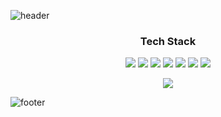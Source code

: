 ![header](https://capsule-render.vercel.app/api?type=slice&color=F5dF4D&height=150&section=header&text=테스트&fontSize=70&fontColor=ffffff&animation=twinkling)

<h3 align="center">Tech Stack</h3>

<p align="center">
  <img src="https://img.shields.io/badge/HTML5-E34F26?style=flat-square&logo=HTML5&logoColor=white"/></a>
  <img src="https://img.shields.io/badge/CSS3-1572B6?style=flat-square&logo=CSS3&logoColor=white"/></a>
  <img src="https://img.shields.io/badge/JavaScript-F7DF1E?style=flat-square&logo=JavaScript&logoColor=white"/></a>
  <img src="https://img.shields.io/badge/Javascript-ffb13b?style=flat-square&logo=javascript&logoColor=white"/></a>
  <img src="https://img.shields.io/badge/React-61DAFB?style=flat-square&logo=React&logoColor=white"/></a>
  <img src="https://img.shields.io/badge/AWS-232F3E?style=flat-square&logo=Amazon AWS&logoColor=white"/></a>
  <img src="https://img.shields.io/badge/MySQL-4479A1?style=flat-square&logo=MySQL&logoColor=white"/></a>
</p>

<p align="center">
  <a href="https://hits.seeyoufarm.com"><img src="https://hits.seeyoufarm.com/api/count/incr/badge.svg?url=https%3A%2F%2Fgithub.com%2FJayKim-Dev%2FJayKim-Dev&count_bg=%2379C83D&title_bg=%23555555&icon=&icon_color=%23E7E7E7&title=hits&edge_flat=false"/></a>
</p>

![footer](https://capsule-render.vercel.app/api?type=slice&color=F5dF4D&height=150&section=header&fontSize=70&fontColor=ffffff&animation=twinkling&rotate=-180)
